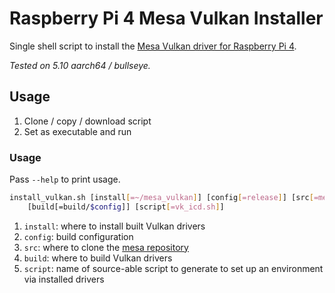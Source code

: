 # Raspberry Pi 4 Mesa Vulkan Installer

Single shell script to install the [Mesa Vulkan driver for Raspberry Pi 4](https://gitlab.freedesktop.org/mesa/mesa.git).

_Tested on 5.10 aarch64 / bullseye._


## Usage

1. Clone / copy / download script
2. Set as executable and run

### Usage

Pass `--help` to print usage.

```bash
install_vulkan.sh [install[=~/mesa_vulkan]] [config[=release]] [src[=mesa]] 
	[build[=build/$config]] [script[=vk_icd.sh]]
```

1. `install`: where to install built Vulkan drivers
1. `config`: build configuration
1. `src`: where to clone the [mesa repository](https://gitlab.freedesktop.org/mesa/mesa.git)
1. `build`: where to build Vulkan drivers
1. `script`: name of source-able script to generate to set up an environment via installed drivers
